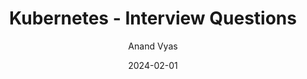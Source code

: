 ---
title: 'Kubernetes - Interview Questions'
date: 2024-02-01
draft:  true   
featured: false  
description: "Kubernetes - Interview Question"
thumbnail: "/posts/kubernetes/images/k8.png"
author: "Anand Vyas"
tags:
    - Kubernetes
    - Interview Question
categories:     
    - Kubernetes
---